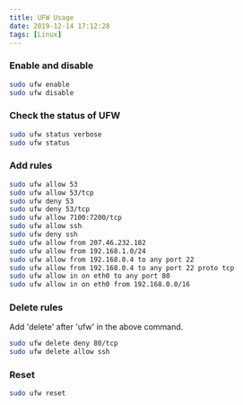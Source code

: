 ```yaml
---
title: UFW Usage
date: 2019-12-14 17:12:28
tags: [Linux]
---
```


### Enable and disable
```bash
sudo ufw enable
sudo ufw disable
```

### Check the status of UFW
```bash
sudo ufw status verbose
sudo ufw status
```

### Add rules
```bash
sudo ufw allow 53
sudo ufw allow 53/tcp
sudo ufw deny 53
sudo ufw deny 53/tcp
sudo ufw allow 7100:7200/tcp
sudo ufw allow ssh
sudo ufw deny ssh
sudo ufw allow from 207.46.232.182
sudo ufw allow from 192.168.1.0/24
sudo ufw allow from 192.168.0.4 to any port 22
sudo ufw allow from 192.168.0.4 to any port 22 proto tcp
sudo ufw allow in on eth0 to any port 80
sudo ufw allow in on eth0 from 192.168.0.0/16
```
### Delete rules
Add 'delete' after 'ufw' in the above command.
```bash
sudo ufw delete deny 80/tcp
sudo ufw delete allow ssh
```

### Reset
```bash
sudo ufw reset
```
